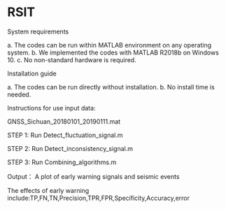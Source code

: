 # RSIT
System requirements

a. The codes can be run within MATLAB environment on any operating system.
b. We implemented the codes with MATLAB R2018b on Windows 10.
c. No non-standard hardware is required.

Installation guide

a. The codes can be run directly without installation.
b. No install time is needed.

Instructions for use
input data:

GNSS_Sichuan_20180101_20190111.mat

STEP 1: Run Detect_fluctuation_signal.m 

STEP 2: Run Detect_inconsistency_signal.m 

STEP 3: Run Combining_algorithms.m

Output：
A plot of early warning signals and seismic events

The effects of early warning include:TP,FN,TN,Precision,TPR,FPR,Specificity,Accuracy,error
